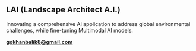 ## LAI (Landscape Architect A.I.)

Innovating a comprehensive AI application to address global environmental challenges, while fine-tuning Multimodal AI models.

**gokhanbalik8@gmail.com**
